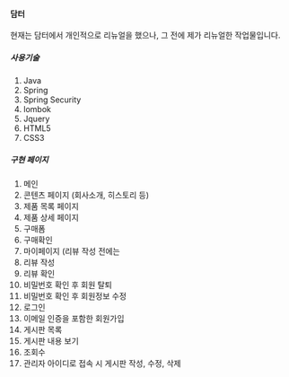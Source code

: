 #### 담터

현재는 담터에서 개인적으로 리뉴얼을 했으나, 그 전에 제가 리뉴얼한 작업물입니다.

##### 사용기술

1. Java
2. Spring
3. Spring Security
4. lombok
5. Jquery
6. HTML5
7. CSS3

##### 구현 페이지

1. 메인
2. 콘텐츠 페이지 (회사소개, 히스토리 등)
3. 제품 목록 페이지
4. 제품 상세 페이지
5. 구매폼
6. 구매확인
7. 마이페이지 (리뷰 작성 전에는 
8. 리뷰 작성
9. 리뷰 확인
10. 비밀번호 확인 후 회원 탈퇴
11. 비밀번호 확인 후 회원정보 수정
12. 로그인
13. 이메일 인증을 포함한 회원가입
14. 게시판 목록
15. 게시판 내용 보기
16. 조회수
17. 관리자 아이디로 접속 시 게시판 작성, 수정, 삭제
